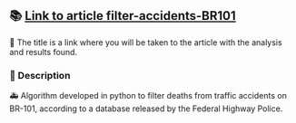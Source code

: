## 📚 [Link to article filter-accidents-BR101](https://github.com/WellersonPrenholato/filter-accidents-BR101/blob/master/Artigo%20Mortes%20por%20acidente%20de%20tr%C3%A2nsito%20na%20BR-101.pdf)

🔗 The title is a link where you will be taken to the article with the analysis and results found.


### 🚧 Description
🚑 Algorithm developed in python to filter deaths from traffic accidents on BR-101, according to a database released by the Federal Highway Police.

